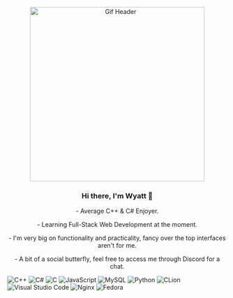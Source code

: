 <p align="center"><img width="400" src="https://user-images.githubusercontent.com/23132897/195166801-26562357-19be-491b-9888-6d0496d7f37f.gif" alt="Gif Header"></p>

<h3 align="center">Hi there, I'm Wyatt 👋</h3>
<p align="center">
- Average C++ & C# Enjoyer.
</p>
<p align="center">
- Learning Full-Stack Web Development at the moment.
</p>
<p align="center">
- I'm very big on functionality and practicality, fancy over the top interfaces aren't for me.
</p>
<p align="center">
- A bit of a social butterfly, feel free to access me through Discord for a chat.
</p>

![C++](https://img.shields.io/badge/c++-%2300599C.svg?style=for-the-badge&logo=c%2B%2B&logoColor=white)
![C#](https://img.shields.io/badge/c%23-%23239120.svg?style=for-the-badge&logo=c-sharp&logoColor=white)
![C](https://img.shields.io/badge/c-%2300599C.svg?style=for-the-badge&logo=c&logoColor=white)
![JavaScript](https://img.shields.io/badge/javascript-%23323330.svg?style=for-the-badge&logo=javascript&logoColor=%23F7DF1E)
![MySQL](https://img.shields.io/badge/mysql-%2300f.svg?style=for-the-badge&logo=mysql&logoColor=white)
![Python](https://img.shields.io/badge/python-3670A0?style=for-the-badge&logo=python&logoColor=ffdd54)
![CLion](https://img.shields.io/badge/CLion-black?style=for-the-badge&logo=clion&logoColor=white)
![Visual Studio Code](https://img.shields.io/badge/Visual%20Studio%20Code-0078d7.svg?style=for-the-badge&logo=visual-studio-code&logoColor=white)
![Nginx](https://img.shields.io/badge/nginx-%23009639.svg?style=for-the-badge&logo=nginx&logoColor=white)
![Fedora](https://img.shields.io/badge/Fedora-294172?style=for-the-badge&logo=fedora&logoColor=white)
